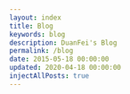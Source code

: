 ```yaml
---
layout: index
title: Blog
keywords: blog
description: DuanFei's Blog
permalink: /blog
date: 2015-05-18 00:00:00
updated: 2020-04-18 00:00:00
injectAllPosts: true
---
```


